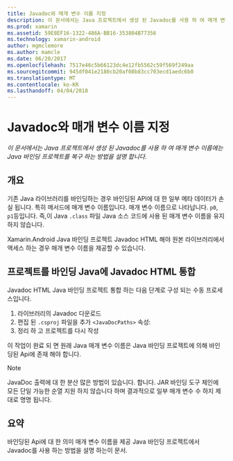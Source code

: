 ```yaml
---
title: Javadoc와 매개 변수 이름 지정
description: 이 문서에서는 Java 프로젝트에서 생성 된 Javadoc를 사용 하 여 매개 변수 이름에는 Java 바인딩 프로젝트를 복구 하는 방법을 설명 합니다.
ms.prod: xamarin
ms.assetid: 59E8EF16-1322-486A-BB16-353804B77356
ms.technology: xamarin-android
author: mgmclemore
ms.author: mamcle
ms.date: 06/20/2017
ms.openlocfilehash: 7517e46c5b66123dc4e12fb5562c59f569f249aa
ms.sourcegitcommit: 945df041e2180cb20af08b83cc703ecd1aedc6b0
ms.translationtype: MT
ms.contentlocale: ko-KR
ms.lasthandoff: 04/04/2018
---
```

# <a name="naming-parameters-with-javadoc"></a>Javadoc와 매개 변수 이름 지정

_이 문서에서는 Java 프로젝트에서 생성 된 Javadoc를 사용 하 여 매개 변수 이름에는 Java 바인딩 프로젝트를 복구 하는 방법을 설명 합니다._


## <a name="overview"></a>개요

기존 Java 라이브러리를 바인딩하는 경우 바인딩된 API에 대 한 일부 메타 데이터가 손실 됩니다. 특히 메서드에 매개 변수 이름입니다. 매개 변수 이름으로 나타납니다. `p0`, `p1`등입니다. 즉,이 Java `.class` 파일 Java 소스 코드에 사용 된 매개 변수 이름을 유지 하지 않습니다. 

Xamarin.Android Java 바인딩 프로젝트 Javadoc HTML 해야 원본 라이브러리에서 액세스 하는 경우 매개 변수 이름을 제공할 수 있습니다. 

## <a name="integrating-javadoc-html-into-a-java-binding-project"></a>프로젝트를 바인딩 Java에 Javadoc HTML 통합

Javadoc HTML Java 바인딩 프로젝트 통합 하는 다음 단계로 구성 되는 수동 프로세스입니다. 

1.  라이브러리의 Javadoc 다운로드
2.  편집 된 `.csproj` 파일을 추가 `<JavaDocPaths>` 속성:
3.  정리 하 고 프로젝트를 다시 작성

이 작업이 완료 되 면 원래 Java 매개 변수 이름은 Java 바인딩 프로젝트에 의해 바인딩된 Api에 존재 해야 합니다. 


> [!NOTE]
> JavaDoc 출력에 대 한 분산 많은 방법이 있습니다. 합니다. JAR 바인딩 도구 체인에 모든 단일 가능한 순열 지원 하지 않습니다 하며 결과적으로 일부 매개 변수 수 하지 제대로 명명 됩니다.


## <a name="summary"></a>요약

바인딩된 Api에 대 한 의미 매개 변수 이름을 제공 Java 바인딩 프로젝트에서 Javadoc를 사용 하는 방법을 설명 하는이 문서. 

